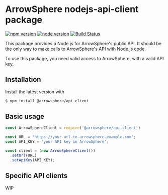 # ArrowSphere nodejs-api-client package

[![npm version](https://badgen.net/npm/v/@arrowsphere/api-client)](https://badgen.net/npm/v/@arrowsphere/api-client)
[![node version](https://badgen.net/badge/node/>=%2014.15.4/green?icon=terminal)](https://badgen.net/badge/node/>=%2014.15.4/green?icon=terminal)
[![Build Status](https://github.com/ArrowSphere/public-api-client/workflows/CI/badge.svg)](https://github.com/ArrowSphere/public-api-client/actions)

This package provides a Node.js for ArrowSphere's public API.
It should be the only way to make calls to ArrowSphere's API with Node.js code.

To use this package, you need valid access to ArrowSphere, with a valid API key.

## Installation

Install the latest version with

```bash
$ npm install @arrowsphere/api-client
```

## Basic usage
```js
const ArrowSphereClient = require('@arrowsphere/api-client')

const URL = 'https://your-url-to-arrowsphere.example.com';
const API_KEY = 'your API key in ArrowSphere';

const client = (new ArrowSphereClient())
  .setUrl(URL)
  .setApiKey(API_KEY);
```

## Specific API clients

WIP